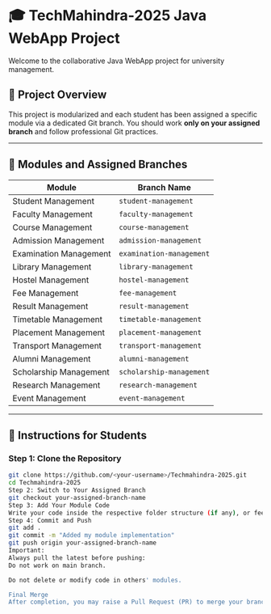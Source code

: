 # 🎓 TechMahindra-2025 Java WebApp Project

Welcome to the collaborative Java WebApp project for university management.

## 🔧 Project Overview

This project is modularized and each student has been assigned a specific module via a dedicated Git branch. You should work **only on your assigned branch** and follow professional Git practices.

---

## 🧩 Modules and Assigned Branches

| Module                     | Branch Name             |
|----------------------------|--------------------------|
| Student Management         | `student-management`     |
| Faculty Management         | `faculty-management`     |
| Course Management          | `course-management`      |
| Admission Management       | `admission-management`   |
| Examination Management     | `examination-management` |
| Library Management         | `library-management`     |
| Hostel Management          | `hostel-management`       |
| Fee Management             | `fee-management`         |
| Result Management          | `result-management`      |
| Timetable Management       | `timetable-management`   |
| Placement Management       | `placement-management`   |
| Transport Management       | `transport-management`   |
| Alumni Management          | `alumni-management`      |
| Scholarship Management     | `scholarship-management` |
| Research Management        | `research-management`    |
| Event Management           | `event-management`       |

---

## 📌 Instructions for Students

### Step 1: Clone the Repository

```bash
git clone https://github.com/<your-username>/Techmahindra-2025.git
cd Techmahindra-2025
Step 2: Switch to Your Assigned Branch
git checkout your-assigned-branch-name
Step 3: Add Your Module Code
Write your code inside the respective folder structure (if any), or feel free to create files logically under your branch.
Step 4: Commit and Push
git add .
git commit -m "Added my module implementation"
git push origin your-assigned-branch-name
Important:
Always pull the latest before pushing:
Do not work on main branch.

Do not delete or modify code in others' modules.

Final Merge
After completion, you may raise a Pull Request (PR) to merge your branch into main. The instructor will review and merge after validation.
